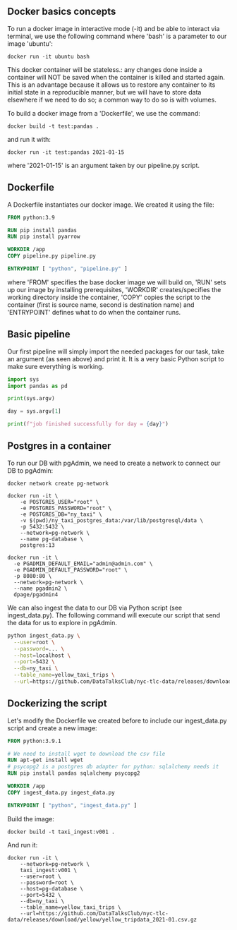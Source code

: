 ## Docker basics concepts

To run a docker image in interactive mode (-it) and be able to interact via terminal, we use the following command where 'bash' is a parameter to our image 'ubuntu':

`docker run -it ubuntu bash`

This docker container will be stateless.: any changes done inside a container will NOT be saved when the container is killed and started again. This is an advantage because it allows us to restore any container to its initial state in a reproducible manner, but we will have to store data elsewhere if we need to do so; a common way to do so is with volumes.

To build a docker image from a 'Dockerfile', we use the command:

`docker build -t test:pandas .` 

and run it with:

`docker run -it test:pandas 2021-01-15`

where '2021-01-15' is an argument taken by our pipeline.py script.

## Dockerfile

A Dockerfile instantiates our docker image. We created it using the file:

```dockerfile
FROM python:3.9

RUN pip install pandas
RUN pip install pyarrow

WORKDIR /app
COPY pipeline.py pipeline.py

ENTRYPOINT [ "python", "pipeline.py" ]
```

where 'FROM' specifies the base docker image we will build on, 'RUN' sets up our image by installing prerequisites, 'WORKDIR' creates/specifies the working directory inside the container, 'COPY' copies the script to the container (first is source name, second is destination name) and 'ENTRYPOINT' defines what to do when the container runs.


## Basic pipeline

Our first pipeline will simply import the needed packages for our task, take an argument (as seen above) and print it. It is a very basic Python script to make sure everything is working.

```python
import sys
import pandas as pd

print(sys.argv)

day = sys.argv[1]

print(f"job finished successfully for day = {day}")
```

## Postgres in a container

To run our DB with pgAdmin, we need to create a network to connect our DB to pgAdmin:

```docker
docker network create pg-network

docker run -it \
    -e POSTGRES_USER="root" \
    -e POSTGRES_PASSWORD="root" \
    -e POSTGRES_DB="ny_taxi" \
    -v $(pwd)/ny_taxi_postgres_data:/var/lib/postgresql/data \
    -p 5432:5432 \
    --network=pg-network \
    --name pg-database \
    postgres:13
    
docker run -it \
  -e PGADMIN_DEFAULT_EMAIL="admin@admin.com" \
  -e PGADMIN_DEFAULT_PASSWORD="root" \
  -p 8080:80 \
  --network=pg-network \
  --name pgadmin2 \
  dpage/pgadmin4
```

We can also ingest the data to our DB via Python script (see ingest_data.py). The following command will execute our script that send the data for us to explore in pgAdmin.

```bash
python ingest_data.py \
  --user=root \
  --password=... \
  --host=localhost \
  --port=5432 \
  --db=ny_taxi \
  --table_name=yellow_taxi_trips \
  --url=https://github.com/DataTalksClub/nyc-tlc-data/releases/download/yellow/yellow_tripdata_2021-01.csv.gz
```

## Dockerizing the script

Let's modify the Dockerfile we created before to include our ingest_data.py script and create a new image:

```dockerfile
FROM python:3.9.1

# We need to install wget to download the csv file
RUN apt-get install wget
# psycopg2 is a postgres db adapter for python: sqlalchemy needs it
RUN pip install pandas sqlalchemy psycopg2

WORKDIR /app
COPY ingest_data.py ingest_data.py 

ENTRYPOINT [ "python", "ingest_data.py" ]
```

Build the image:

```docker
docker build -t taxi_ingest:v001 .
```

And run it:

```docker
docker run -it \
    --network=pg-network \
    taxi_ingest:v001 \
    --user=root \
    --password=root \
    --host=pg-database \
    --port=5432 \
    --db=ny_taxi \
    --table_name=yellow_taxi_trips \
    --url=https://github.com/DataTalksClub/nyc-tlc-data/releases/download/yellow/yellow_tripdata_2021-01.csv.gz
```